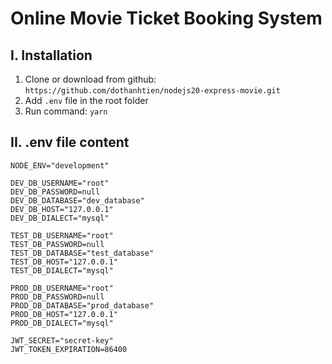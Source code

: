 # Online Movie Ticket Booking System

## I. Installation

1. Clone or download from github: `https://github.com/dothanhtien/nodejs20-express-movie.git`
2. Add `.env` file in the root folder
3. Run command: `yarn`

## II. .env file content

```
NODE_ENV="development"

DEV_DB_USERNAME="root"
DEV_DB_PASSWORD=null
DEV_DB_DATABASE="dev_database"
DEV_DB_HOST="127.0.0.1"
DEV_DB_DIALECT="mysql"

TEST_DB_USERNAME="root"
TEST_DB_PASSWORD=null
TEST_DB_DATABASE="test_database"
TEST_DB_HOST="127.0.0.1"
TEST_DB_DIALECT="mysql"

PROD_DB_USERNAME="root"
PROD_DB_PASSWORD=null
PROD_DB_DATABASE="prod_database"
PROD_DB_HOST="127.0.0.1"
PROD_DB_DIALECT="mysql"

JWT_SECRET="secret-key"
JWT_TOKEN_EXPIRATION=86400
```
